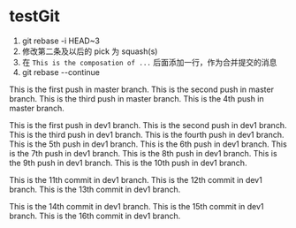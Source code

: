 # testGit

1. git rebase -i HEAD~3
2. 修改第二条及以后的  pick 为 squash(s)
3. 在 `This is the composation of ...` 后面添加一行，作为合并提交的消息
4. git rebase --continue


This is the first push in master branch.
This is the second push in master branch.
This is the third push in master branch.
This is the 4th push in master branch.


This is the first push in dev1 branch.
This is the second push in dev1 branch.
This is the third push in dev1 branch.
This is the fourth push in dev1 branch.
This is the 5th push in dev1 branch.
This is the 6th push in dev1 branch.
This is the 7th push in dev1 branch.
This is the 8th push in dev1 branch.
This is the 9th push in dev1 branch.
This is the 10th push in dev1 branch.


This is the 11th commit in dev1 branch.
This is the 12th commit in dev1 branch.
This is the 13th commit in dev1 branch.

This is the 14th commit in dev1 branch.
This is the 15th commit in dev1 branch.
This is the 16th commit in dev1 branch.

